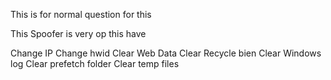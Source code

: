 This is for normal question for this 

This Spoofer is very op this have

Change IP
Change hwid
Clear Web Data
Clear Recycle bien
Clear Windows log
Clear prefetch folder
Clear temp files
